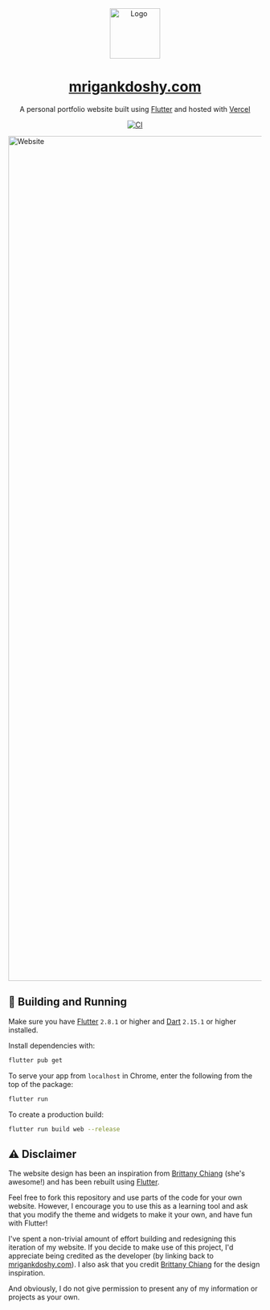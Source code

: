 <div align="center">
  <img alt="Logo" src="https://user-images.githubusercontent.com/32623983/170842452-2ea3a2f8-2164-421e-8788-d52c878a1a07.png" width="100" />
</div>
<h1 align="center">
  <a href="https://mrigankdoshy.com" target="_blank">mrigankdoshy.com</a>
</h1>
<p align="center">
  A personal portfolio website built using <a href="https://flutter.dev" target="_blank">Flutter</a> and hosted with <a href="https://www.vercel.com/" target="_blank">Vercel</a>
</p>
<p align="center">
   <a href="https://github.com/mrigankdoshy/personal-website/actions/workflows/ci.yml" target="_blank">
    <img src="https://github.com/mrigankdoshy/personal-website/actions/workflows/ci.yml/badge.svg" alt="CI" />
  </a>
</p>

<!-- ![Portfolio](https://user-images.githubusercontent.com/32623983/170842714-41b4be8d-fddb-4e23-88a9-74330e4199e6.png) -->
<img width="1680" alt="Website" src="https://user-images.githubusercontent.com/32623983/170842874-a4b772c5-b21f-4816-a37d-f5f3e9995c9f.png">


## 🚀 Building and Running

Make sure you have <a href="https://flutter.dev" target="_blank">Flutter</a> `2.8.1` or higher and <a href="https://dart.dev" target="_blank">Dart</a>  `2.15.1` or higher installed. 

Install dependencies with:

```bash
flutter pub get
```

To serve your app from `localhost` in Chrome, enter the following from the top of the package:

```bash
flutter run
```

To create a production build:

```bash
flutter run build web --release
```

## ⚠️ Disclaimer
The website design has been an inspiration from <a href="https://brittanychiang.com" target="_blank">Brittany Chiang</a> (she's awesome!) and has been rebuilt using <a href="https://flutter.dev" target="_blank">Flutter</a>. 

Feel free to fork this repository and use parts of the code for your own website. However, I encourage you to use this as a learning tool and ask that you modify the theme and widgets to make it your own, and have fun with Flutter! 

I've spent a non-trivial amount of effort building and redesigning this iteration of my website. If you decide to make use of this project, I'd appreciate being credited as the developer (by linking back to <a href="https://mrigankdoshy.com" target="_blank">mrigankdoshy.com</a>). I also ask that you credit <a href="https://brittanychiang.com" target="_blank">Brittany Chiang</a> for the design inspiration.

And obviously, I do not give permission to present any of my information or projects as your own.
